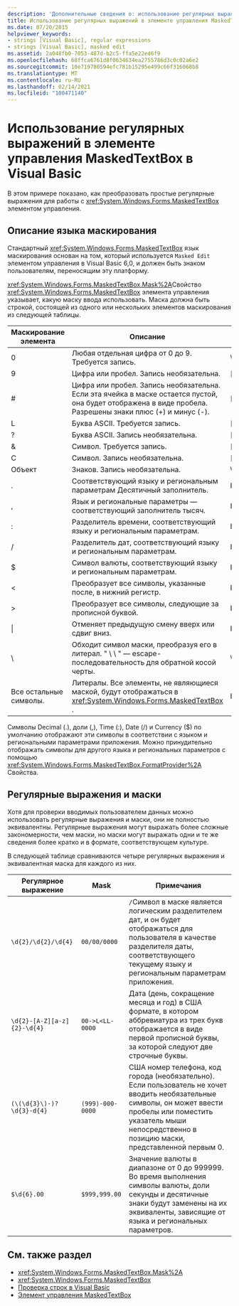 ```yaml
---
description: 'Дополнительные сведения о: использование регулярных выражений с элементом управления MaskedTextBox в Visual Basic'
title: Использование регулярных выражений в элементе управления MaskedTextBox
ms.date: 07/20/2015
helpviewer_keywords:
- strings [Visual Basic], regular expressions
- strings [Visual Basic], masked edit
ms.assetid: 2a048fb0-7053-487d-b2c5-ffa5e22ed6f9
ms.openlocfilehash: 68ffca6761d8f0634634ea2755786d3c0c02a6e2
ms.sourcegitcommit: 10e719780594efc781b15295e499c66f316068b8
ms.translationtype: MT
ms.contentlocale: ru-RU
ms.lasthandoff: 02/14/2021
ms.locfileid: "100471140"
---
```

# <a name="using-regular-expressions-with-the-maskedtextbox-control-in-visual-basic"></a>Использование регулярных выражений в элементе управления MaskedTextBox в Visual Basic

В этом примере показано, как преобразовать простые регулярные выражения для работы с <xref:System.Windows.Forms.MaskedTextBox> элементом управления.  
  
## <a name="description-of-the-masking-language"></a>Описание языка маскирования  

 Стандартный <xref:System.Windows.Forms.MaskedTextBox> язык маскирования основан на том, который используется `Masked Edit` элементом управления в Visual Basic 6,0, и должен быть знаком пользователям, переносящим эту платформу.  
  
 <xref:System.Windows.Forms.MaskedTextBox.Mask%2A>Свойство <xref:System.Windows.Forms.MaskedTextBox> элемента управления указывает, какую маску ввода использовать. Маска должна быть строкой, состоящей из одного или нескольких элементов маскирования из следующей таблицы.  
  
|Маскирование элемента|Описание|Элемент регулярного выражения|  
|---------------------|-----------------|--------------------------------|  
|0|Любая отдельная цифра от 0 до 9. Требуется запись.|\\d|  
|9|Цифра или пробел. Запись необязательна.|[\d]?|  
|#|Цифра или пробел. Запись необязательна. Если эта ячейка в маске остается пустой, она будет отображена в виде пробела. Разрешены знаки плюс (+) и минус (-).|[\d +-]?|  
|L|Буква ASCII. Требуется запись.|[a-zA-Z]|  
|?|Буква ASCII. Запись необязательна.|[a-zA-Z]|  
|&|Символ. Требуется запись.|[\П{лл}\п{Лу}\п{Лт}\п{лм}\п{Ло}]|  
|C|Символ. Запись необязательна.|[\П{лл}\п{Лу}\п{Лт}\п{лм}\п{Ло}]|  
|Объект|Знаков. Запись необязательна.|\W|  
|.|Соответствующий языку и региональным параметрам Десятичный заполнитель.|Недоступно.|  
|,|Язык и региональные параметры — соответствующий заполнитель тысяч.|Недоступно.|  
|:|Разделитель времени, соответствующий языку и региональным параметрам.|Недоступно.|  
|/|Разделитель дат, соответствующий языку и региональным параметрам.|Недоступно.|  
|$|Символ валюты, соответствующий языку и региональным параметрам.|Недоступно.|  
|\<|Преобразует все символы, указанные после, в нижний регистр.|Недоступно.|  
|>|Преобразует все символы, следующие за прописной буквой.|Недоступно.|  
|&#124;|Отменяет предыдущую смену вверх или сдвиг вниз.|Недоступно.|  
|&#92;|Обходит символ маски, преобразуя его в литерал. " \\ \\ " — escape-последовательность для обратной косой черты.|&#92;|  
|Все остальные символы.|Литералы. Все элементы, не являющиеся маской, будут отображаться в <xref:System.Windows.Forms.MaskedTextBox> .|Все остальные символы.|  
  
 Символы Decimal (.), доли (,), Time (:), Date (/) и Currency ($) по умолчанию отображают эти символы в соответствии с языком и региональными параметрами приложения. Можно принудительно отображать символы для другого языка и региональных параметров с помощью <xref:System.Windows.Forms.MaskedTextBox.FormatProvider%2A> Свойства.  
  
## <a name="regular-expressions-and-masks"></a>Регулярные выражения и маски  

 Хотя для проверки вводимых пользователем данных можно использовать регулярные выражения и маски, они не полностью эквивалентны. Регулярные выражения могут выражать более сложные закономерности, чем маски, но маски могут выражать одни и те же сведения более кратко и в формате, соответствующем культуре.  
  
 В следующей таблице сравниваются четыре регулярных выражения и эквивалентная маска для каждого из них.  
  
|Регулярное выражение|Mask|Примечания|  
|------------------------|----------|-----------|  
|`\d{2}/\d{2}/\d{4}`|`00/00/0000`|`/`Символ в маске является логическим разделителем дат, и он будет отображаться для пользователя в качестве разделителя даты, соответствующего текущему языку и региональным параметрам приложения.|  
|`\d{2}-[A-Z][a-z]{2}-\d{4}`|`00->L<LL-0000`|Дата (день, сокращение месяца и год) в США формате, в котором аббревиатура из трех букв отображается в виде первой прописной буквы, за которой следуют две строчные буквы.|  
|`(\(\d{3}\)-)?\d{3}-d{4}`|`(999)-000-0000`|США номер телефона, код города (необязательно). Если пользователь не хочет вводить необязательные символы, он может ввести пробелы или поместить указатель мыши непосредственно в позицию маски, представленной первым 0.|  
|`$\d{6}.00`|`$999,999.00`|Значение валюты в диапазоне от 0 до 999999. Во время выполнения символы валюты, доли секунды и десятичные знаки будут заменены на их эквиваленты, зависящие от языка и региональных параметров.|  
  
## <a name="see-also"></a>См. также раздел

- <xref:System.Windows.Forms.MaskedTextBox.Mask%2A>
- <xref:System.Windows.Forms.MaskedTextBox>
- [Проверка строк в Visual Basic](validating-strings.md)
- [Элемент управления MaskedTextBox](/dotnet/desktop/winforms/controls/maskedtextbox-control-windows-forms)
